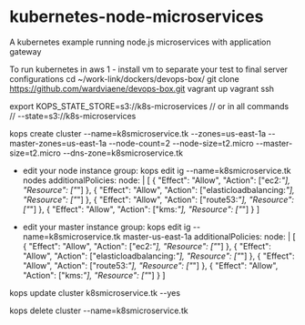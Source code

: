 # kubernetes-node-microservices
A kubernetes example running node.js microservices with application gateway

To run kubernetes in aws
1 - install vm to separate your test to final server configurations
cd ~/work-link/dockers/devops-box/
git clone https://github.com/wardviaene/devops-box.git
vagrant up
vagrant ssh

export KOPS_STATE_STORE=s3://k8s-microservices
// or in all commands
// --state=s3://k8s-microservices

kops create cluster --name=k8smicroservice.tk --zones=us-east-1a --master-zones=us-east-1a --node-count=2 --node-size=t2.micro --master-size=t2.micro --dns-zone=k8smicroservice.tk


 * edit your node instance group: kops edit ig --name=k8smicroservice.tk nodes
additionalPolicies:
    node: |
      [
        {
          "Effect": "Allow",
          "Action": ["ec2:*"],
          "Resource": ["*"]
        },
        {
          "Effect": "Allow",
          "Action": ["elasticloadbalancing:*"],
          "Resource": ["*"]
        },
        {
          "Effect": "Allow",
          "Action": ["route53:*"],
          "Resource": ["*"]
        },
        {
          "Effect": "Allow",
          "Action": ["kms:*"],
          "Resource": ["*"]
        }
      ]

 * edit your master instance group: kops edit ig --name=k8smicroservice.tk master-us-east-1a
additionalPolicies:
    node: |
      [
        {
          "Effect": "Allow",
          "Action": ["ec2:*"],
          "Resource": ["*"]
        },
        {
          "Effect": "Allow",
          "Action": ["elasticloadbalancing:*"],
          "Resource": ["*"]
        },
        {
          "Effect": "Allow",
          "Action": ["route53:*"],
          "Resource": ["*"]
        },
        {
          "Effect": "Allow",
          "Action": ["kms:*"],
          "Resource": ["*"]
        }
      ]


kops update cluster k8smicroservice.tk --yes

kops delete cluster --name=k8smicroservice.tk

